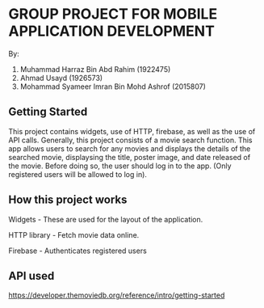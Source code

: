 # GROUP PROJECT FOR MOBILE APPLICATION DEVELOPMENT

By:
1) Muhammad Harraz Bin Abd Rahim (1922475)
2) Ahmad Usayd (1926573)
3) Mohammad Syameer Imran Bin Mohd Ashrof (2015807)

## Getting Started

This project contains widgets, use of HTTP, firebase, as well as the use of API calls. Generally, this project consists of a movie search function. This app allows users to search for any movies and displays the details of the searched movie, displaysing the title, poster image, and date released of the movie. Before doing so, the user should log in to the app. (Only registered users will be allowed to log in).

## How this project works

Widgets - These are used for the layout of the application.

HTTP library - Fetch movie data online.

Firebase - Authenticates registered users

## API used

https://developer.themoviedb.org/reference/intro/getting-started